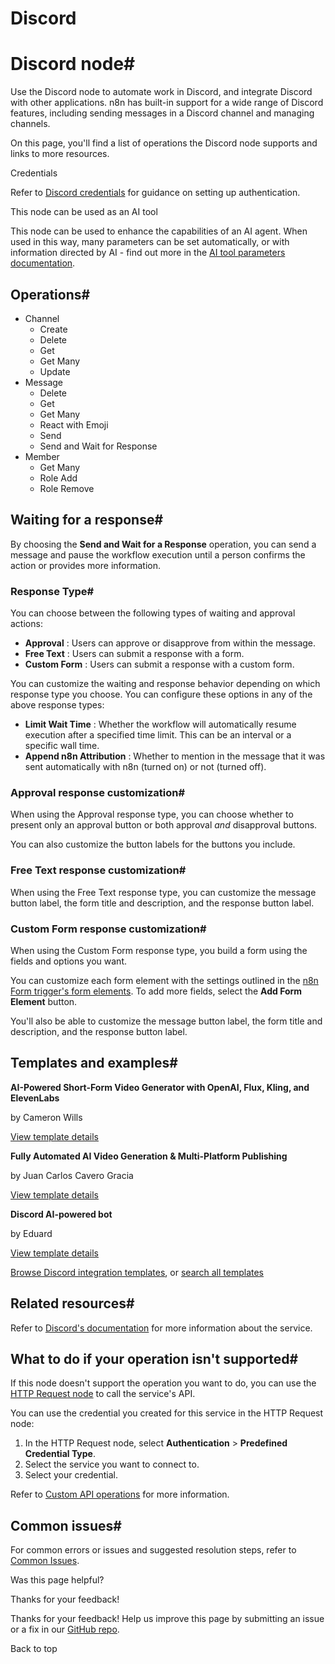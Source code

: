 # Discord

[ ](https://github.com/n8n-io/n8n-docs/edit/main/docs/integrations/builtin/app-nodes/n8n-nodes-base.discord/index.md "Edit this page")

# Discord node#

Use the Discord node to automate work in Discord, and integrate Discord with other applications. n8n has built-in support for a wide range of Discord features, including sending messages in a Discord channel and managing channels.

On this page, you'll find a list of operations the Discord node supports and links to more resources.

Credentials

Refer to [Discord credentials](../../credentials/discord/) for guidance on setting up authentication. 

This node can be used as an AI tool

This node can be used to enhance the capabilities of an AI agent. When used in this way, many parameters can be set automatically, or with information directed by AI - find out more in the [AI tool parameters documentation](../../../../advanced-ai/examples/using-the-fromai-function/).

## Operations#

  * Channel
    * Create
    * Delete
    * Get
    * Get Many
    * Update
  * Message
    * Delete
    * Get
    * Get Many
    * React with Emoji
    * Send
    * Send and Wait for Response
  * Member
    * Get Many
    * Role Add
    * Role Remove



## Waiting for a response#

By choosing the **Send and Wait for a Response** operation, you can send a message and pause the workflow execution until a person confirms the action or provides more information.

### Response Type#

You can choose between the following types of waiting and approval actions:

  * **Approval** : Users can approve or disapprove from within the message.
  * **Free Text** : Users can submit a response with a form.
  * **Custom Form** : Users can submit a response with a custom form.



You can customize the waiting and response behavior depending on which response type you choose. You can configure these options in any of the above response types:

  * **Limit Wait Time** : Whether the workflow will automatically resume execution after a specified time limit. This can be an interval or a specific wall time.
  * **Append n8n Attribution** : Whether to mention in the message that it was sent automatically with n8n (turned on) or not (turned off).



### Approval response customization#

When using the Approval response type, you can choose whether to present only an approval button or both approval _and_ disapproval buttons.

You can also customize the button labels for the buttons you include.

### Free Text response customization#

When using the Free Text response type, you can customize the message button label, the form title and description, and the response button label.

### Custom Form response customization#

When using the Custom Form response type, you build a form using the fields and options you want.

You can customize each form element with the settings outlined in the [n8n Form trigger's form elements](../../core-nodes/n8n-nodes-base.formtrigger/#form-elements). To add more fields, select the **Add Form Element** button.

You'll also be able to customize the message button label, the form title and description, and the response button label.

## Templates and examples#

**AI-Powered Short-Form Video Generator with OpenAI, Flux, Kling, and ElevenLabs**

by Cameron Wills

[View template details](https://n8n.io/workflows/3121-ai-powered-short-form-video-generator-with-openai-flux-kling-and-elevenlabs/)

**Fully Automated AI Video Generation & Multi-Platform Publishing**

by Juan Carlos Cavero Gracia

[View template details](https://n8n.io/workflows/3442-fully-automated-ai-video-generation-and-multi-platform-publishing/)

**Discord AI-powered bot**

by Eduard

[View template details](https://n8n.io/workflows/1938-discord-ai-powered-bot/)

[Browse Discord integration templates](https://n8n.io/integrations/discord/), or [search all templates](https://n8n.io/workflows/)

## Related resources#

Refer to [Discord's documentation](https://discord.com/developers/docs/intro) for more information about the service.

## What to do if your operation isn't supported#

If this node doesn't support the operation you want to do, you can use the [HTTP Request node](../../core-nodes/n8n-nodes-base.httprequest/) to call the service's API.

You can use the credential you created for this service in the HTTP Request node: 

  1. In the HTTP Request node, select **Authentication** > **Predefined Credential Type**.
  2. Select the service you want to connect to.
  3. Select your credential.



Refer to [Custom API operations](../../../custom-operations/) for more information.

## Common issues#

For common errors or issues and suggested resolution steps, refer to [Common Issues](common-issues/).

Was this page helpful? 

Thanks for your feedback! 

Thanks for your feedback! Help us improve this page by submitting an issue or a fix in our [GitHub repo](https://github.com/n8n-io/n8n-docs). 

Back to top 
